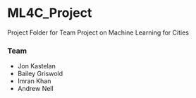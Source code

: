 # ML4C_Project
Project Folder for Team Project on Machine Learning for Cities

### Team
- Jon Kastelan
- Bailey Griswold
- Imran Khan
- Andrew Nell

